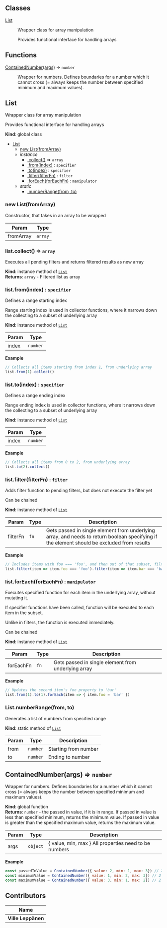 
## Classes

<dl>
<dt><a href="#List">List</a></dt>
<dd><p>Wrapper class for array manipulation</p>
<p>Provides functional interface for handling arrays</p>
</dd>
</dl>


## Functions

<dl>
<dt><a href="#ContainedNumber">ContainedNumber(args)</a> ⇒ <code>number</code></dt>
<dd><p>Wrapper for numbers.
Defines boundaries for a number which it cannot cross (= always keeps the number between specified minimum and maximum values).</p>
</dd>
</dl>

<a name="List"></a>


## List

Wrapper class for array manipulation

Provides functional interface for handling arrays

**Kind**: global class  

* [List](#List)
  * [new List(fromArray)](#new_List_new)
  * _instance_
    * [.collect()](#List+collect) ⇒ <code>array</code>
    * [.from(index)](#List+from) : <code>specifier</code>
    * [.to(index)](#List+to) : <code>specifier</code>
    * [.filter(filterFn)](#List+filter) : <code>filter</code>
    * [.forEach(forEachFn)](#List+forEach) : <code>manipulator</code>
  * _static_
    * [.numberRange(from, to)](#List.numberRange)

<a name="new_List_new"></a>

### new List(fromArray)

Constructor, that takes in an array to be wrapped

| Param     | Type               |
| --------- | ------------------ |
| fromArray | <code>array</code> |

<a name="List+collect"></a>

### list.collect() ⇒ <code>array</code>

Executes all pending filters and returns filtered results as new array

**Kind**: instance method of [<code>List</code>](#List)  
**Returns**: <code>array</code> - Filtered list as array  
<a name="List+from"></a>

### list.from(index) : <code>specifier</code>

Defines a range starting index

Range starting index is used in collector functions, where it narrows down the collecting to a subset of underlying array

**Kind**: instance method of [<code>List</code>](#List)  

| Param | Type                |
| ----- | ------------------- |
| index | <code>number</code> |

**Example**  

```js
// Collects all items starting from index 1, from underlying array
list.from(1).collect()
```

<a name="List+to"></a>

### list.to(index) : <code>specifier</code>

Defines a range ending index

Range ending index is used in collector functions, where it narrows down the collecting to a subset of underlying array

**Kind**: instance method of [<code>List</code>](#List)  

| Param | Type                |
| ----- | ------------------- |
| index | <code>number</code> |

**Example**  

```js
// Collects all items from 0 to 2, from underlying array
list.to(2).collect()
```

<a name="List+filter"></a>

### list.filter(filterFn) : <code>filter</code>

Adds filter function to pending filters, but does not execute the filter yet

Can be chained

**Kind**: instance method of [<code>List</code>](#List)  

| Param    | Type            | Description                                                                                                                                |
| -------- | --------------- | ------------------------------------------------------------------------------------------------------------------------------------------ |
| filterFn | <code>fn</code> | Gets passed in single element from underlying array, and needs to return boolean specifying if the element should be excluded from results |

**Example**  

```js
// Includes items with foo === 'foo', and then out of that subset, filters out everything except items with bar === 'bar'
list.filter(item => item.foo === 'foo').filter(item => item.bar === 'bar').collect()
```

<a name="List+forEach"></a>

### list.forEach(forEachFn) : <code>manipulator</code>

Executes specified function for each item in the underlying array, without mutating it.

If specifier functions have been called, function will be executed to each item in the subset.

Unlike in filters, the function is executed immediately.

Can be chained

**Kind**: instance method of [<code>List</code>](#List)  

| Param     | Type            | Description                                         |
| --------- | --------------- | --------------------------------------------------- |
| forEachFn | <code>fn</code> | Gets passed in single element from underlying array |

**Example**  

```js
// Updates the second item's foo property to 'bar'
list.from(1).to(1).forEach(item => { item.foo = 'bar' })
```

<a name="List.numberRange"></a>

### List.numberRange(from, to)

Generates a list of numbers from specified range

**Kind**: static method of [<code>List</code>](#List)  

| Param | Type                | Description          |
| ----- | ------------------- | -------------------- |
| from  | <code>number</code> | Starting from number |
| to    | <code>number</code> | Ending to number     |

<a name="ContainedNumber"></a>


## ContainedNumber(args) ⇒ <code>number</code>

Wrapper for numbers.
Defines boundaries for a number which it cannot cross (= always keeps the number between specified minimum and maximum values).

**Kind**: global function  
**Returns**: <code>number</code> - the passed in value, if it is in range. If passed in value is less than specified minimum, returns the minimum value. If passed in value is greater than the specified maximum value, returns the maximum value.  

| Param | Type                | Description                                           |
| ----- | ------------------- | ----------------------------------------------------- |
| args  | <code>object</code> | { value, min, max } All properties need to be numbers |

**Example**  

```js
const passedInValue = ContainedNumber({ value: 2, min: 1, max: 3}) // 2
const minimumValue = ContainedNumber({ value: 1, min: 2, max: 3}) // 2
const maximumValue = ContainedNumber({ value: 3, min: 1, max: 2}) // 2
```


## Contributors

| Name               |
| ------------------ |
| **Ville Leppänen** |
